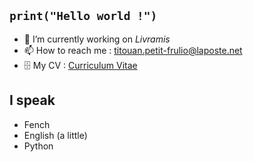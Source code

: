 ## `print("Hello world !")`

- 🔭 I’m currently working on *Livramis*
- 📫 How to reach me : [titouan.petit-frulio@laposte.net](mailto:titouan.petit-frulio@laposte.net)
- 🗄️ My CV : [Curriculum Vitae](https://pythacode.github.io)

## I speak
- Fench
- English (a little)
- Python
<!--
**Pythacode/Pythacode** is a ✨ _special_ ✨ repository because its `README.md` (this file) appears on your GitHub profile.

Here are some ideas to get you started:

- 🔭 I’m currently working on ...
- 🌱 I’m currently learning ...
- 👯 I’m looking to collaborate on ...
- 🤔 I’m looking for help with ...
- 💬 Ask me about ...
- 📫 How to reach me: ...
- 😄 Pronouns: ...
- ⚡ Fun fact: ...
-->
